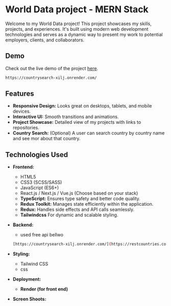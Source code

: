 # World Data project - MERN Stack

Welcome to my World Data project! This project showcases my skills, projects, and experiences. It's built using modern web development technologies and serves as a dynamic way to present my work to potential employers, clients, and collaborators.

## Demo

Check out the live demo of the project [here](https://countrysearch-xilj.onrender.com/).
```bash
https://countrysearch-xilj.onrender.com/
```
## Features

- **Responsive Design:** Looks great on desktops, tablets, and mobile devices.
- **Interactive UI:** Smooth transitions and animations.
- **Project Showcase:** Detailed view of my projects with links to repositories.
- **Country Search:** (Optional) A user can search country by country name and see mor about that country.


## Technologies Used

- **Frontend:**
  - HTML5
  - CSS3 (SCSS/SASS)
  - JavaScript (ES6+)
  - React.js / Next.js / Vue.js (Choose based on your stack)
  - **TypeScript:** Ensures type safety and better code quality.
  - **Redux Toolkit:** Manages state efficiently within the application.
  - **Redux:** Handles side effects and API calls seamlessly.
  - **Tailwindcss** For dynamic and scalable styling.

- **Backend:**
  - used free  api bellwo 
  ```bash
  [https://countrysearch-xilj.onrender.com/](https://restcountries.com/v3.1/all)
  ```

- **Styling:**
  - Tailwind CSS
  - css


- **Deployment:**
  - **Render (for front end)**


- **Screen Shoots:**
